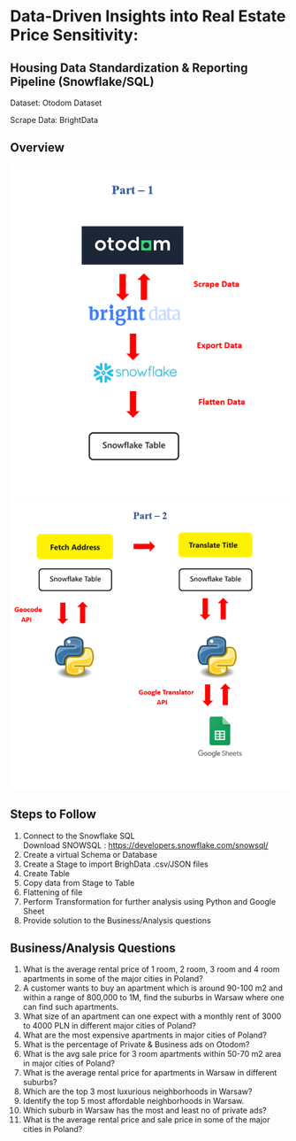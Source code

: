 # Data-Driven Insights into Real Estate Price Sensitivity:
## Housing Data Standardization & Reporting Pipeline (Snowflake/SQL)


Dataset: <a href = https://www.otodom.pl/  style="text-decoration: none;"> Otodom Dataset</a><br>

Scrape Data: <a href="https://brightdata.com/products/datasets?utm_source=brand&utm_campaign=brnd-mkt_youtube_techtfq/" style="text-decoration: none;">BrightData</a><br>



## Overview 

<div class="image-container"><img src="/images/Overview_part1.png" alt="Project Image"> </div>
<div class="image-container"><img src="/images/Overview_part2.png" alt="Project Image"> </div>


## Steps to Follow

1. Connect to the Snowflake SQL<br>
Download SNOWSQL : https://developers.snowflake.com/snowsql/
2. Create a virtual Schema or Database
3. Create a Stage to import BrighData .csv/JSON files
4. Create Table
5. Copy data from Stage to Table
6. Flattening of file
7. Perform Transformation for further analysis using Python and Google Sheet
8. Provide solution to the Business/Analysis questions

## Business/Analysis Questions

1. What is the average rental price of 1 room, 2 room, 3 room and 4 room apartments in some of the major cities in Poland?   
2. A customer wants to buy an apartment which is around 90-100 m2 and within a range of 800,000 to 1M, find the suburbs in Warsaw where one can find such apartments.
3. What size of an apartment can one expect with a monthly rent of 3000 to 4000 PLN in different major cities of Poland?
4. What are the most expensive apartments in major cities of Poland?
5. What is the percentage of Private & Business ads on Otodom?
6. What is the avg sale price for 3 room apartments within 50-70 m2 area in major cities of Poland?
7. What is the average rental price for apartments in Warsaw in different suburbs?
8. Which are the top 3 most luxurious neighborhoods in Warsaw? 
9. Identify the top 5 most affordable neighborhoods in Warsaw.
10. Which suburb in Warsaw has the most and least no of private ads?
11. What is the average rental price and sale price in some of the major cities in Poland?

